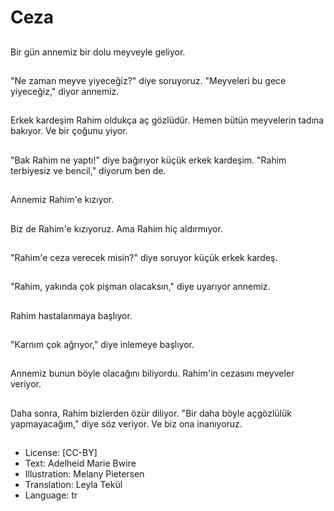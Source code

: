 # Ceza

##
Bir gün annemiz bir dolu meyveyle geliyor.

##
"Ne zaman meyve yiyeceğiz?" diye soruyoruz. "Meyveleri bu gece yiyeceğiz," diyor annemiz.

##
Erkek kardeşim Rahim oldukça aç gözlüdür. Hemen bütün meyvelerin tadına bakıyor. Ve bir çoğunu yiyor.

##
"Bak Rahim ne yaptı!" diye bağırıyor küçük erkek kardeşim. "Rahim terbiyesiz ve bencil," diyorum ben de.

##
Annemiz Rahim'e kızıyor.

##
Biz de Rahim'e kızıyoruz. Ama Rahim hiç aldırmıyor.

##
"Rahim'e ceza verecek misin?" diye soruyor küçük erkek kardeş.

##
"Rahim, yakında çok pişman olacaksın," diye uyarıyor annemiz.

##
Rahim hastalanmaya başlıyor.

##
"Karnım çok ağrıyor," diye inlemeye başlıyor.

##
Annemiz bunun böyle olacağını biliyordu. Rahim'in cezasını meyveler veriyor.

##
Daha sonra, Rahim bizlerden özür diliyor. "Bir daha böyle açgözlülük yapmayacağım," diye söz veriyor. Ve biz ona inanıyoruz.

##
* License: [CC-BY]
* Text: Adelheid Marie Bwire
* Illustration: Melany Pietersen
* Translation: Leyla Tekül
* Language: tr
